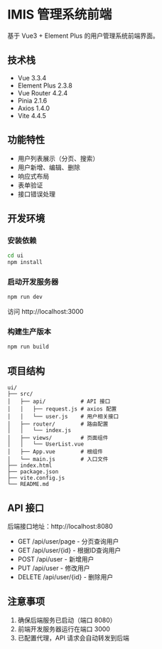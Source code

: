 # IMIS 管理系统前端

基于 Vue3 + Element Plus 的用户管理系统前端界面。

## 技术栈

- Vue 3.3.4
- Element Plus 2.3.8
- Vue Router 4.2.4
- Pinia 2.1.6
- Axios 1.4.0
- Vite 4.4.5

## 功能特性

- 用户列表展示（分页、搜索）
- 用户新增、编辑、删除
- 响应式布局
- 表单验证
- 接口错误处理

## 开发环境

### 安装依赖
```bash
cd ui
npm install
```

### 启动开发服务器
```bash
npm run dev
```

访问 http://localhost:3000

### 构建生产版本
```bash
npm run build
```

## 项目结构

```
ui/
├── src/
│   ├── api/           # API 接口
│   │   ├── request.js # axios 配置
│   │   └── user.js    # 用户相关接口
│   ├── router/        # 路由配置
│   │   └── index.js
│   ├── views/         # 页面组件
│   │   └── UserList.vue
│   ├── App.vue        # 根组件
│   └── main.js        # 入口文件
├── index.html
├── package.json
├── vite.config.js
└── README.md
```

## API 接口

后端接口地址：http://localhost:8080

- GET /api/user/page - 分页查询用户
- GET /api/user/{id} - 根据ID查询用户
- POST /api/user - 新增用户
- PUT /api/user - 修改用户
- DELETE /api/user/{id} - 删除用户

## 注意事项

1. 确保后端服务已启动（端口 8080）
2. 前端开发服务器运行在端口 3000
3. 已配置代理，API 请求会自动转发到后端
